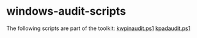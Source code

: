# windows-audit-scripts

The following scripts are part of the toolkit:
[kwpinaudit.ps1](kpwinaudit.md)
[kpadaudit.ps1](kpadaudit.md)

